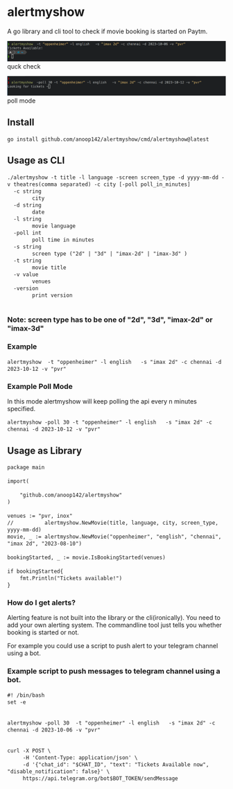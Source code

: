 # alertmyshow
A go library and cli tool to check if  movie booking is started on Paytm.


![quik check](./docs/quick-check.png)
quck check


![poll](./docs/poll-mode.png)
poll mode


## Install
```
go install github.com/anoop142/alertmyshow/cmd/alertmyshow@latest
```

## Usage as CLI
```
./alertmyshow -t title -l language -screen screen_type -d yyyy-mm-dd -v theatres(comma separated) -c city [-poll poll_in_minutes]
  -c string
    	city
  -d string
    	date
  -l string
    	movie language
  -poll int
    	poll time in minutes
  -s string
    	screen type ("2d" | "3d" | "imax-2d" | "imax-3d" )
  -t string
    	movie title
  -v value
    	venues
  -version
        print version
    
```
### Note: screen type has to be one of "2d", "3d",  "imax-2d" or "imax-3d"

### Example
```
alertmyshow  -t "oppenheimer" -l english   -s "imax 2d" -c chennai -d 2023-10-12 -v "pvr"

```

### Example Poll Mode
In this mode alertmyshow will keep polling the api every n minutes specified.
```
alertmyshow -poll 30 -t "oppenheimer" -l english   -s "imax 2d" -c chennai -d 2023-10-12 -v "pvr"

```

## Usage as Library
```
package main

import(

	"github.com/anoop142/alertmyshow"
)

venues := "pvr, inox"
//          alertmyshow.NewMovie(title, language, city, screen_type, yyyy-mm-dd)
movie, _ := alertmyshow.NewMovie("oppenheimer", "english", "chennai", "imax 2d", "2023-08-10")

bookingStarted, _ := movie.IsBookingStarted(venues)

if bookingStarted{
    fmt.Println("Tickets available!")
}

```
### How do I get alerts?
Alerting feature is not built into the library or the cli(ironically).
You need to add your own alerting system. The commandline tool just tells
you whether booking is started or not.

For example you could use a script to push alert to your telegram channel using a bot.

### Example script to push messages to telegram channel using a bot.
```
#! /bin/bash
set -e


alertmyshow -poll 30  -t "oppenheimer" -l english   -s "imax 2d" -c chennai -d 2023-10-06 -v "pvr"


curl -X POST \
     -H 'Content-Type: application/json' \
     -d '{"chat_id": "$CHAT_ID", "text": "Tickets Available now", "disable_notification": false}' \
     https://api.telegram.org/bot$BOT_TOKEN/sendMessage


```
